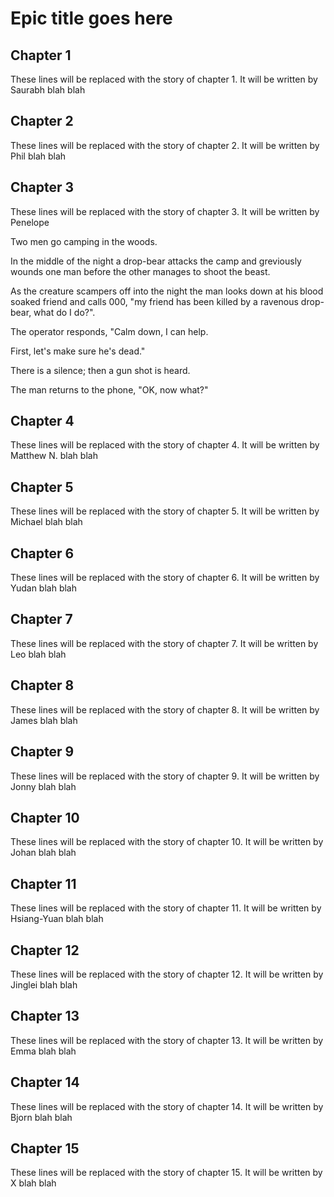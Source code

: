 Epic title goes here
====================

Chapter 1
---------
These lines will be replaced with the story of chapter 1.
It will be written by Saurabh
blah blah

Chapter 2
---------
These lines will be replaced with the story of chapter 2.
It will be written by Phil
blah blah

Chapter 3
---------
These lines will be replaced with the story of chapter 3.
It will be written by Penelope

Two men go camping in the woods.

In the middle of the night a drop-bear attacks the camp and greviously wounds one man before the other manages to shoot the beast.

As the creature scampers off into the night the man looks down at his blood soaked friend and calls 000, "my friend has been killed by a ravenous drop-bear, what do I do?".

The operator responds, "Calm down, I can help. 

First, let's make sure he's dead." 

There is a silence; then a gun shot is heard. 

The man returns to the phone, "OK, now what?"

Chapter 4
---------
These lines will be replaced with the story of chapter 4.
It will be written by Matthew N.
blah blah

Chapter 5
---------
These lines will be replaced with the story of chapter 5.
It will be written by Michael
blah blah

Chapter 6
---------
These lines will be replaced with the story of chapter 6.
It will be written by Yudan
blah blah

Chapter 7
---------
These lines will be replaced with the story of chapter 7.
It will be written by Leo
blah blah

Chapter 8
---------
These lines will be replaced with the story of chapter 8.
It will be written by James
blah blah

Chapter 9
---------
These lines will be replaced with the story of chapter 9.
It will be written by Jonny
blah blah

Chapter 10
---------
These lines will be replaced with the story of chapter 10.
It will be written by Johan
blah blah

Chapter 11
---------
These lines will be replaced with the story of chapter 11.
It will be written by Hsiang-Yuan
blah blah

Chapter 12
---------
These lines will be replaced with the story of chapter 12.
It will be written by Jinglei
blah blah

Chapter 13
---------
These lines will be replaced with the story of chapter 13.
It will be written by Emma
blah blah

Chapter 14
---------
These lines will be replaced with the story of chapter 14.
It will be written by Bjorn
blah blah

Chapter 15
---------
These lines will be replaced with the story of chapter 15.
It will be written by X
blah blah
